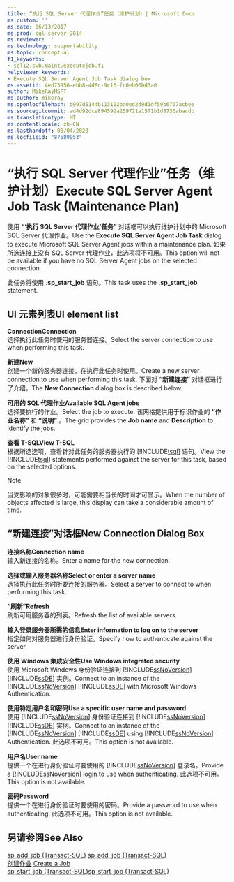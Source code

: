 ```yaml
---
title: “执行 SQL Server 代理作业”任务（维护计划）| Microsoft Docs
ms.custom: ''
ms.date: 06/13/2017
ms.prod: sql-server-2014
ms.reviewer: ''
ms.technology: supportability
ms.topic: conceptual
f1_keywords:
- sql12.swb.maint.executejob.f1
helpviewer_keywords:
- Execute SQL Server Agent Job Task dialog box
ms.assetid: 4ed75956-ebb8-4d8c-9c16-fc0eb00bd3a0
author: MikeRayMSFT
ms.author: mikeray
ms.openlocfilehash: b997d5144b113102ba0ed2d9d1df59b6707acbee
ms.sourcegitcommit: ad4d92dce894592a259721a1571b1d8736abacdb
ms.translationtype: MT
ms.contentlocale: zh-CN
ms.lasthandoff: 08/04/2020
ms.locfileid: "87589053"
---
```

# <a name="execute-sql-server-agent-job-task-maintenance-plan"></a><span data-ttu-id="82336-102">“执行 SQL Server 代理作业”任务（维护计划）</span><span class="sxs-lookup"><span data-stu-id="82336-102">Execute SQL Server Agent Job Task (Maintenance Plan)</span></span>
  <span data-ttu-id="82336-103">使用 **“‘执行 SQL Server 代理作业’任务”** 对话框可以执行维护计划中的 Microsoft SQL Server 代理作业。</span><span class="sxs-lookup"><span data-stu-id="82336-103">Use the **Execute SQL Server Agent Job Task** dialog to execute Microsoft SQL Server Agent jobs within a maintenance plan.</span></span> <span data-ttu-id="82336-104">如果所选连接上没有 SQL Server 代理作业，此选项将不可用。</span><span class="sxs-lookup"><span data-stu-id="82336-104">This option will not be available if you have no SQL Server Agent jobs on the selected connection.</span></span>  
  
 <span data-ttu-id="82336-105">此任务将使用 **.sp_start_job** 语句。</span><span class="sxs-lookup"><span data-stu-id="82336-105">This task uses the **.sp_start_job** statement.</span></span>  
  
## <a name="ui-element-list"></a><span data-ttu-id="82336-106">UI 元素列表</span><span class="sxs-lookup"><span data-stu-id="82336-106">UI element list</span></span>  
 <span data-ttu-id="82336-107">**Connection**</span><span class="sxs-lookup"><span data-stu-id="82336-107">**Connection**</span></span>  
 <span data-ttu-id="82336-108">选择执行此任务时使用的服务器连接。</span><span class="sxs-lookup"><span data-stu-id="82336-108">Select the server connection to use when performing this task.</span></span>  
  
 <span data-ttu-id="82336-109">**新建**</span><span class="sxs-lookup"><span data-stu-id="82336-109">**New**</span></span>  
 <span data-ttu-id="82336-110">创建一个新的服务器连接，在执行此任务时使用。</span><span class="sxs-lookup"><span data-stu-id="82336-110">Create a new server connection to use when performing this task.</span></span> <span data-ttu-id="82336-111">下面对 **“新建连接”** 对话框进行了介绍。</span><span class="sxs-lookup"><span data-stu-id="82336-111">The **New Connection** dialog box is described below.</span></span>  
  
 <span data-ttu-id="82336-112">**可用的 SQL 代理作业**</span><span class="sxs-lookup"><span data-stu-id="82336-112">**Available SQL Agent jobs**</span></span>  
 <span data-ttu-id="82336-113">选择要执行的作业。</span><span class="sxs-lookup"><span data-stu-id="82336-113">Select the job to execute.</span></span> <span data-ttu-id="82336-114">该网格提供用于标识作业的 **“作业名称”** 和 **“说明”** 。</span><span class="sxs-lookup"><span data-stu-id="82336-114">The grid provides the **Job name** and **Description** to identify the jobs.</span></span>  
  
 <span data-ttu-id="82336-115">**查看 T-SQL**</span><span class="sxs-lookup"><span data-stu-id="82336-115">**View T-SQL**</span></span>  
 <span data-ttu-id="82336-116">根据所选选项，查看针对此任务的服务器执行的 [!INCLUDE[tsql](../../includes/tsql-md.md)] 语句。</span><span class="sxs-lookup"><span data-stu-id="82336-116">View the [!INCLUDE[tsql](../../includes/tsql-md.md)] statements performed against the server for this task, based on the selected options.</span></span>  
  
> [!NOTE]  
>  <span data-ttu-id="82336-117">当受影响的对象很多时，可能需要相当长的时间才可显示。</span><span class="sxs-lookup"><span data-stu-id="82336-117">When the number of objects affected is large, this display can take a considerable amount of time.</span></span>  
  
## <a name="new-connection-dialog-box"></a><span data-ttu-id="82336-118">“新建连接”对话框</span><span class="sxs-lookup"><span data-stu-id="82336-118">New Connection Dialog Box</span></span>  
 <span data-ttu-id="82336-119">**连接名称**</span><span class="sxs-lookup"><span data-stu-id="82336-119">**Connection name**</span></span>  
 <span data-ttu-id="82336-120">输入新连接的名称。</span><span class="sxs-lookup"><span data-stu-id="82336-120">Enter a name for the new connection.</span></span>  
  
 <span data-ttu-id="82336-121">**选择或输入服务器名称**</span><span class="sxs-lookup"><span data-stu-id="82336-121">**Select or enter a server name**</span></span>  
 <span data-ttu-id="82336-122">选择执行此任务时所要连接的服务器。</span><span class="sxs-lookup"><span data-stu-id="82336-122">Select a server to connect to when performing this task.</span></span>  
  
 <span data-ttu-id="82336-123">**“刷新”**</span><span class="sxs-lookup"><span data-stu-id="82336-123">**Refresh**</span></span>  
 <span data-ttu-id="82336-124">刷新可用服务器的列表。</span><span class="sxs-lookup"><span data-stu-id="82336-124">Refresh the list of available servers.</span></span>  
  
 <span data-ttu-id="82336-125">**输入登录服务器所需的信息**</span><span class="sxs-lookup"><span data-stu-id="82336-125">**Enter information to log on to the server**</span></span>  
 <span data-ttu-id="82336-126">指定如何对服务器进行身份验证。</span><span class="sxs-lookup"><span data-stu-id="82336-126">Specify how to authenticate against the server.</span></span>  
  
 <span data-ttu-id="82336-127">**使用 Windows 集成安全性**</span><span class="sxs-lookup"><span data-stu-id="82336-127">**Use Windows integrated security**</span></span>  
 <span data-ttu-id="82336-128">使用 Microsoft Windows 身份验证连接到 [!INCLUDE[ssNoVersion](../../includes/ssnoversion-md.md)] [!INCLUDE[ssDE](../../includes/ssde-md.md)] 实例。</span><span class="sxs-lookup"><span data-stu-id="82336-128">Connect to an instance of the [!INCLUDE[ssNoVersion](../../includes/ssnoversion-md.md)] [!INCLUDE[ssDE](../../includes/ssde-md.md)] with Microsoft Windows Authentication.</span></span>  
  
 <span data-ttu-id="82336-129">**使用特定用户名和密码**</span><span class="sxs-lookup"><span data-stu-id="82336-129">**Use a specific user name and password**</span></span>  
 <span data-ttu-id="82336-130">使用 [!INCLUDE[ssNoVersion](../../includes/ssnoversion-md.md)] 身份验证连接到 [!INCLUDE[ssNoVersion](../../includes/ssnoversion-md.md)] [!INCLUDE[ssDE](../../includes/ssde-md.md)] 实例。</span><span class="sxs-lookup"><span data-stu-id="82336-130">Connect to an instance of the [!INCLUDE[ssNoVersion](../../includes/ssnoversion-md.md)] [!INCLUDE[ssDE](../../includes/ssde-md.md)] using [!INCLUDE[ssNoVersion](../../includes/ssnoversion-md.md)] Authentication.</span></span> <span data-ttu-id="82336-131">此选项不可用。</span><span class="sxs-lookup"><span data-stu-id="82336-131">This option is not available.</span></span>  
  
 <span data-ttu-id="82336-132">**用户名**</span><span class="sxs-lookup"><span data-stu-id="82336-132">**User name**</span></span>  
 <span data-ttu-id="82336-133">提供一个在进行身份验证时要使用的 [!INCLUDE[ssNoVersion](../../includes/ssnoversion-md.md)] 登录名。</span><span class="sxs-lookup"><span data-stu-id="82336-133">Provide a [!INCLUDE[ssNoVersion](../../includes/ssnoversion-md.md)] login to use when authenticating.</span></span> <span data-ttu-id="82336-134">此选项不可用。</span><span class="sxs-lookup"><span data-stu-id="82336-134">This option is not available.</span></span>  
  
 <span data-ttu-id="82336-135">**密码**</span><span class="sxs-lookup"><span data-stu-id="82336-135">**Password**</span></span>  
 <span data-ttu-id="82336-136">提供一个在进行身份验证时要使用的密码。</span><span class="sxs-lookup"><span data-stu-id="82336-136">Provide a password to use when authenticating.</span></span> <span data-ttu-id="82336-137">此选项不可用。</span><span class="sxs-lookup"><span data-stu-id="82336-137">This option is not available.</span></span>  
  
## <a name="see-also"></a><span data-ttu-id="82336-138">另请参阅</span><span class="sxs-lookup"><span data-stu-id="82336-138">See Also</span></span>  
 <span data-ttu-id="82336-139">[sp_add_job (Transact-SQL)](/sql/relational-databases/system-stored-procedures/sp-add-job-transact-sql) </span><span class="sxs-lookup"><span data-stu-id="82336-139">[sp_add_job &#40;Transact-SQL&#41;](/sql/relational-databases/system-stored-procedures/sp-add-job-transact-sql) </span></span>  
 <span data-ttu-id="82336-140">[创建作业](../../ssms/agent/create-a-job.md) </span><span class="sxs-lookup"><span data-stu-id="82336-140">[Create a Job](../../ssms/agent/create-a-job.md) </span></span>  
 [<span data-ttu-id="82336-141">sp_start_job (Transact-SQL)</span><span class="sxs-lookup"><span data-stu-id="82336-141">sp_start_job &#40;Transact-SQL&#41;</span></span>](/sql/relational-databases/system-stored-procedures/sp-start-job-transact-sql)  
  
  
